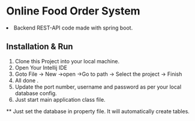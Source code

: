 # Online Food Order System

<li> Backend REST-API code made with spring boot.


## Installation & Run

1. Clone this Project into your local machine.
2. Open Your Intellij IDE
3. Goto File -> New ->open ->Go to path -> Select the project -> Finish
4. All done .
5. Update the port number, username and password as per your local database config.
6. Just start main application class file.

** Just set the database in property file. It will automatically create tables.